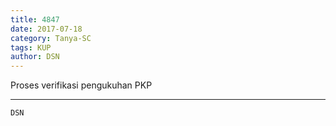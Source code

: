 ```yaml
---
title: 4847
date: 2017-07-18
category: Tanya-SC
tags: KUP
author: DSN
---
```


Proses verifikasi pengukuhan PKP

---



`DSN`

